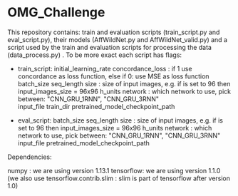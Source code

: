 # OMG_Challenge

This repository contains: train and evaluation scripts (train_script.py and eval_script.py), their models (AffWildNet.py and AffWildNet_valid.py) and a script used by the train and evaluation scripts for processing the data (data_process.py) .
To be more exact each script has flags:
- train_script: 
               initial_learning_rate 
               concordance_loss : if 1 use concordance as loss function, else if 0: use MSE as loss function
               batch_size
               seq_length
               size : size of input images, e.g. if is set to 96 then input_images_size = 96x96
               h_units
               network : which network to use, pick between: "CNN_GRU_1RNN", "CNN_GRU_3RNN"  
               input_file
               train_dir
               pretrained_model_checkpoint_path 


- eval_script: 
               batch_size
               seq_length
               size : size of input images, e.g. if is set to 96 then input_images_size = 96x96
               h_units
               network : which network to use, pick between: "CNN_GRU_1RNN", "CNN_GRU_3RNN"  
               input_file
               pretrained_model_checkpoint_path 




Dependencies:

numpy : we are using version 1.13.1
tensorflow: we are using version 1.1.0 
(we also use tensorflow.contrib.slim : slim is part of tensorflow after version 1.0)
